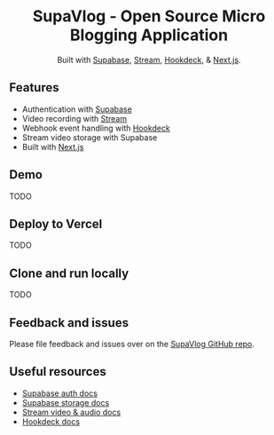 <h1 align="center">SupaVlog - Open Source Micro Blogging Application</h1>

<p align="center">
 Built with <a href="https://supabase.com?ref=github-supavlog">Supabase</a>, <a href="https://getstream.io?ref=github-supavlog">Stream</a>, <a href="https://hookdeck.com?ref=github-supavlog">Hookdeck</a>, &amp; <a href="https://nextjs.org?ref=github-supavlog">Next.js</a>.
</p>

## Features

- Authentication with [Supabase](https://supabase.com?ref=github-supavlog)
- Video recording with [Stream](https://getstream.io?ref=github-supavlog)
- Webhook event handling with [Hookdeck](https://hookdeck.com?ref=github-supavlog)
- Stream video storage with Supabase
- Built with [Next.js](https://nextjs.org?ref=github-supavlog)

## Demo

TODO

## Deploy to Vercel

TODO

## Clone and run locally

TODO

## Feedback and issues

Please file feedback and issues over on the [SupaVlog GitHub repo](https://github.com/hookdeck/supavlog/issues/new/choose).

## Useful resources

- [Supabase auth docs](https://supabase.com/docs/guides/auth?ref=github-supavlog)
- [Supabase storage docs](https://supabase.com/docs/guides/storage?ref=github-supavlog)
- [Stream video & audio docs](https://getstream.io/video/docs/?ref=github-supavlog)
- [Hookdeck docs](https://hookdeck.com?ref=github-supavlog)
